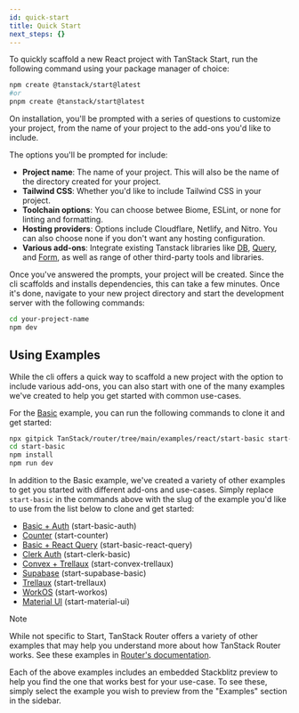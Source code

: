 ```yaml
---
id: quick-start
title: Quick Start
next_steps: {}
---
```


To quickly scaffold a new React project with TanStack Start, run the following command using your package manager of choice:

```bash
npm create @tanstack/start@latest
#or
pnpm create @tanstack/start@latest
```

On installation, you'll be prompted with a series of questions to customize your project, from the name of your project to the add-ons you'd like to include.

The options you'll be prompted for include:

- **Project name**: The name of your project. This will also be the name of the directory created for your project.
- **Tailwind CSS**: Whether you'd like to include Tailwind CSS in your project.
- **Toolchain options**: You can choose betwee Biome, ESLint, or none for linting and formatting.
- **Hosting providers**: Options include Cloudflare, Netlify, and Nitro. You can also choose none if you don't want any hosting configuration.
- **Various add-ons**: Integrate existing Tanstack libraries like [DB](https://tanstack.com/db/latest), [Query](https://tanstack.com/query/latest), and [Form](https://tanstack.com/form/latest), as well as range of other third-party tools and libraries.

Once you've answered the prompts, your project will be created. Since the cli scaffolds and installs dependencies, this can take a few minutes. Once it's done, navigate to your new project directory and start the development server with the following commands:

```bash
cd your-project-name
npm dev
```

## Using Examples

While the cli offers a quick way to scaffold a new project with the option to include various add-ons, you can also start with one of the many examples we've created to help you get started with common use-cases.

For the [Basic](https://github.com/TanStack/router/tree/main/examples/react/start-basic) example, you can run the following commands to clone it and get started:

```bash
npx gitpick TanStack/router/tree/main/examples/react/start-basic start-basic
cd start-basic
npm install
npm run dev
```

In addition to the Basic example, we've created a variety of other examples to get you started with different add-ons and use-cases. Simply replace `start-basic` in the commands above with the slug of the example you'd like to use from the list below to clone and get started:

- [Basic + Auth](https://github.com/TanStack/router/tree/main/examples/react/start-basic-auth) (start-basic-auth)
- [Counter](https://github.com/TanStack/router/tree/main/examples/react/start-counter) (start-counter)
- [Basic + React Query](https://github.com/TanStack/router/tree/main/examples/react/start-basic-react-query) (start-basic-react-query)
- [Clerk Auth](https://github.com/TanStack/router/tree/main/examples/react/start-clerk-basic) (start-clerk-basic)
- [Convex + Trellaux](https://github.com/TanStack/router/tree/main/examples/react/start-convex-trellaux) (start-convex-trellaux)
- [Supabase](https://github.com/TanStack/router/tree/main/examples/react/start-supabase-basic) (start-supabase-basic)
- [Trellaux](https://github.com/TanStack/router/tree/main/examples/react/start-trellaux) (start-trellaux)
- [WorkOS](https://github.com/TanStack/router/tree/main/examples/react/start-workos) (start-workos)
- [Material UI](https://github.com/TanStack/router/tree/main/examples/react/start-material-ui) (start-material-ui)

> [!NOTE]
> While not specific to Start, TanStack Router offers a variety of other examples that may help you understand more about how TanStack Router works. See these examples in [Router's documentation](https://tanstack.com/router/latest/docs/examples/overview).

Each of the above examples includes an embedded Stackblitz preview to help you find the one that works best for your use-case. To see these, simply select the example you wish to preview from the "Examples" section in the sidebar.
